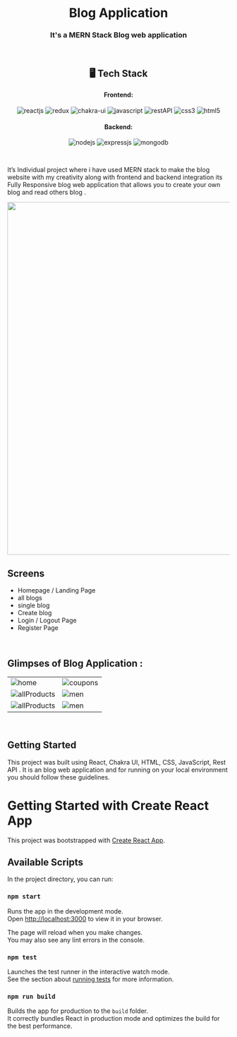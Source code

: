 

<h1 align="center">Blog Application</h1>

<h3 align="center">It's a MERN Stack Blog web application </h3>

<br />


<h2 align="center">🖥️ Tech Stack</h2>


<h4 align="center">Frontend:</h4>

<p align="center">
  <img src="https://img.shields.io/badge/React-20232A?style=for-the-badge&logo=react&logoColor=61DAFB" alt="reactjs" />
  <img src="https://img.shields.io/badge/Redux-593D88?style=for-the-badge&logo=redux&logoColor=white" alt="redux" />
  <img src="https://img.shields.io/badge/Chakra%20UI-3bc7bd?style=for-the-badge&logo=chakraui&logoColor=white" alt="chakra-ui" />
  <img src="https://img.shields.io/badge/JavaScript-323330?style=for-the-badge&logo=javascript&logoColor=F7DF1E" alt="javascript" />
  <img src="https://img.shields.io/badge/Rest_API-02303A?style=for-the-badge&logo=react-router&logoColor=white" alt="restAPI" />
  <img src="https://img.shields.io/badge/CSS3-1572B6?style=for-the-badge&logo=css3&logoColor=white" alt="css3" />
  <img src="https://img.shields.io/badge/HTML5-E34F26?style=for-the-badge&logo=html5&logoColor=white" alt="html5" />
</p>


<h4 align="center">Backend:</h4>

<p align="center">
  <img src="https://img.shields.io/badge/Node.js-339933?style=for-the-badge&logo=nodedotjs&logoColor=white" alt="nodejs" />
  <img src="https://img.shields.io/badge/Express.js-000000?style=for-the-badge&logo=express&logoColor=white" alt="expressjs" />
  <img src="https://img.shields.io/badge/MongoDB-4EA94B?style=for-the-badge&logo=mongodb&logoColor=white" alt="mongodb" />

</p>







<br />

It’s Individual project where i have used MERN stack to make the blog website with my creativity along with frontend and backend integration
its Fully Responsive blog web application that allows you to create your own blog and read others blog .

<img src="https://imgflip.com/gif/740ppx" width="800px" />


<br />

## Screens 
- Homepage / Landing Page
- all blogs 
- single blog
- Create blog 
- Login / Logout Page
- Register Page




<br />

## Glimpses of Blog Application  :




<table>
  <tr>
    <td><img maxW="50%" src="https://i.ibb.co/Hx7HCdg/Screenshot-4.png"  alt="home" /></td>
    <td><img maxW="50%" src="https://i.ibb.co/J7H2d8f/Screenshot-9.png"  alt="coupons" /></td>
  </tr>
  <tr>
   <td><img src="https://i.ibb.co/b7Xr1T6/Screenshot-5.png"  alt="allProducts" /></td>
    <td><img src="https://i.ibb.co/9g4LHdf/Screenshot-6.png"  alt="men" /></td>
  </tr>
  <tr>
    <td><img src="https://i.ibb.co/pj7Bs6z/Screenshot-7.png" alt="allProducts" /></td>
    <td><img src="https://i.ibb.co/PzmQYLp/Screenshot-8.png"  alt="men" /></td>
  </tr>
</table>

<br />



## Getting Started

This project was built using React, Chakra UI, HTML, CSS, JavaScript, Rest API . It is an blog web application and for running on your local environment you should follow these guidelines.



# Getting Started with Create React App

This project was bootstrapped with [Create React App](https://github.com/facebook/create-react-app).

## Available Scripts

In the project directory, you can run:

### `npm start`

Runs the app in the development mode.\
Open [http://localhost:3000](http://localhost:3000) to view it in your browser.

The page will reload when you make changes.\
You may also see any lint errors in the console.

### `npm test`

Launches the test runner in the interactive watch mode.\
See the section about [running tests](https://facebook.github.io/create-react-app/docs/running-tests) for more information.

### `npm run build`

Builds the app for production to the `build` folder.\
It correctly bundles React in production mode and optimizes the build for the best performance.






